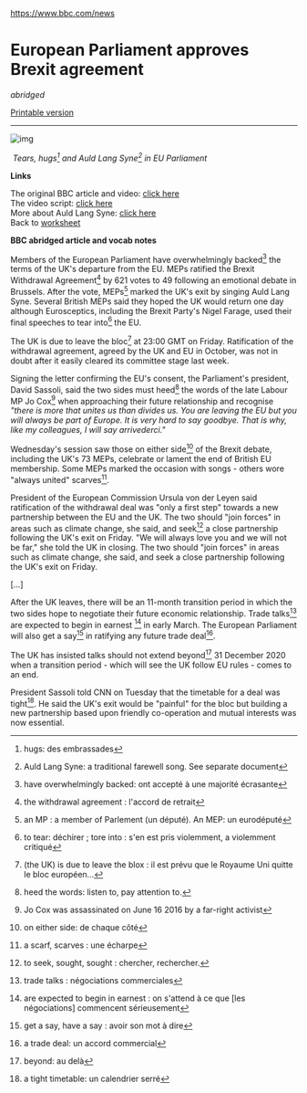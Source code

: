https://www.bbc.com/news

# European Parliament approves Brexit agreement

*abridged*

[Printable version](bbcnews_brexit_approval.pdf)

------

![img](https://ichef.bbci.co.uk/images/ic/720x405/p081rpsw.jpg)

​              *Tears, hugs[^1] and Auld Lang Syne[^2] in EU Parliament*

**Links**

The original BBC article and video: [click here](https://www.bbc.com/news/uk-politics-51287430)   
The video script: [click here](bbcnews_brexit_approval_script)  
More about Auld Lang Syne: [click here](auld_lang_syne)  
Back to [worksheet](brexit)



**BBC abridged article and vocab notes**

Members of the European Parliament have overwhelmingly backed[^3] the terms of the UK's departure from the EU.  MEPs ratified the Brexit Withdrawal Agreement[^4] by 621 votes to 49 following an emotional debate in Brussels. After the vote, MEPs[^5] marked the UK's exit by singing Auld Lang Syne. Several British MEPs said they hoped the UK would return one day although Eurosceptics, including the Brexit Party's Nigel Farage, used their final speeches to tear into[^6] the EU.

The UK is due to leave the bloc[^7] at 23:00 GMT on Friday. Ratification of the withdrawal agreement, agreed by the UK and EU in October, was not in doubt after it easily cleared its committee stage last week. 

Signing the letter confirming the EU's consent, the Parliament's president,  David Sassoli, said the two sides must heed[^8] the words of the late Labour MP Jo Cox[^9] when approaching their future relationship and recognise  *"there is more that unites us than divides us. You are leaving  the EU but you will always be part of Europe. It is very hard to say  goodbye. That is why, like my colleagues, I will say arrivederci."*

Wednesday's session saw those on either side[^10] of the Brexit debate, including the UK's 73 MEPs, celebrate or lament the end of  British EU membership. Some MEPs marked the occasion with songs - others wore "always united" scarves[^11].

President of the European Commission Ursula von der Leyen said ratification of the withdrawal deal was "only a first step" towards a new partnership between the EU and the UK. The two should "join forces" in areas such as climate change, she said, and seek[^12] a close partnership following the UK's exit on Friday. "We will always love you and we will not be far," she told the UK in closing. The two should "join forces" in areas such as climate change, she said, and seek a close partnership following the UK's exit on Friday.

[…]

After the UK leaves, there will be an 11-month transition period in which the two sides hope to negotiate their future  economic relationship. Trade talks[^13] are expected to begin in earnest [^14] in early March. The European Parliament will also get a say[^15] in ratifying any future trade deal[^16]. 

The UK has insisted talks should not extend beyond[^17] 31 December 2020 when a transition period - which will see the UK follow EU rules - comes to an end.

President Sassoli told CNN on Tuesday that the timetable for a deal was tight[^18]. He said the UK's exit would be "painful" for the bloc but building a new  partnership based upon friendly co-operation and mutual interests was now essential. 

<div style="page-break-after: always;"></div>

[^1]: hugs: des embrassades
[^2]: Auld Lang Syne: a traditional farewell song. See separate document
[^3]: have overwhelmingly backed: ont accepté à une majorité écrasante
[^4]: the withdrawal agreement : l'accord de retrait
[^5]: an MP : a member of Parlement (un député). An MEP: un eurodéputé
[^6]: to tear: déchirer ; tore into : s'en est pris violemment, a violemment critiqué
[^7]: (the UK) is due to leave the blox : il est prévu que le Royaume Uni quitte le bloc européen...
[^8]: heed the words: listen to, pay attention to.
[^9]: Jo Cox was assassinated on June 16 2016 by a far-right activist
[^10]: on either side: de chaque côté
[^11]: a scarf, scarves : une écharpe
[^12]: to seek, sought, sought : chercher, rechercher.
[^13]: trade talks : négociations commerciales
[^14]: are expected to begin in earnest : on s'attend à ce que [les négociations] commencent sérieusement
[^15]: get a say, have a say : avoir son mot à dire
[^16]: a trade deal: un accord commercial
[^17]: beyond: au delà

[^18]:  a tight timetable: un calendrier serré



